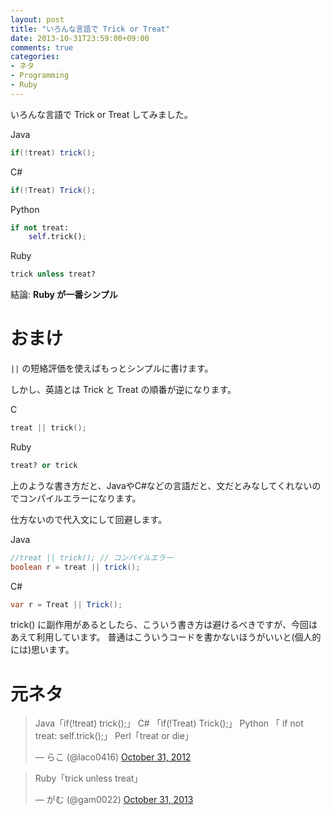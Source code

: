 ```yaml
---
layout: post
title: "いろんな言語で Trick or Treat"
date: 2013-10-31T23:59:00+09:00
comments: true
categories: 
- ネタ
- Programming
- Ruby
---
```


いろんな言語で Trick or Treat してみました。

Java

```java
if(!treat) trick();
```

C#

```csharp
if(!Treat) Trick();
```

Python

```python
if not treat:
    self.trick();
```

Ruby

```ruby
trick unless treat?
```

結論: **Ruby が一番シンプル**

<!--more-->


# おまけ

`||` の短絡評価を使えばもっとシンプルに書けます。

しかし、英語とは Trick と Treat の順番が逆になります。

C

```c
treat || trick();
```

Ruby

```ruby
treat? or trick
```

上のような書き方だと、JavaやC#などの言語だと、文だとみなしてくれないのでコンパイルエラーになります。

仕方ないので代入文にして回避します。

Java

```java
//treat || trick(); // コンパイルエラー
boolean r = treat || trick();
```

C#

```csharp
var r = Treat || Trick();
```


trick() に副作用があるとしたら、こういう書き方は避けるべきですが、今回はあえて利用しています。
普通はこういうコードを書かないほうがいいと(個人的には)思います。


# 元ネタ

<blockquote class="twitter-tweet"><p>Java「if(!treat) trick();」&#10; &#10;C# 「if(!Treat) Trick();」&#10; &#10;Python 「&#10;if not treat:&#10; self.trick();」&#10;&#10;Perl「treat or die」</p>&mdash; らこ (@laco0416) <a href="https://twitter.com/laco0416/statuses/263596378561855488">October 31, 2012</a></blockquote>

<blockquote class="twitter-tweet"><p>Ruby「trick unless treat」</p>&mdash; がむ (@gam0022) <a href="https://twitter.com/gam0022/statuses/395724005446930432">October 31, 2013</a></blockquote>

<script async src="//platform.twitter.com/widgets.js" charset="utf-8"></script>
